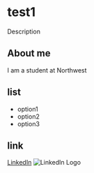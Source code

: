 # test1
Description


## About me
I am a student at Northwest

## list
- option1
- option2
- option3

## link
[LinkedIn](https://www.linkedin.com/in/elijah-williams-938b08161/)
![LinkedIn Logo](https://upload.wikimedia.org/wikipedia/commons/thumb/8/80/LinkedIn_Logo_2013.svg/200px-LinkedIn_Logo_2013.svg.png)
##
